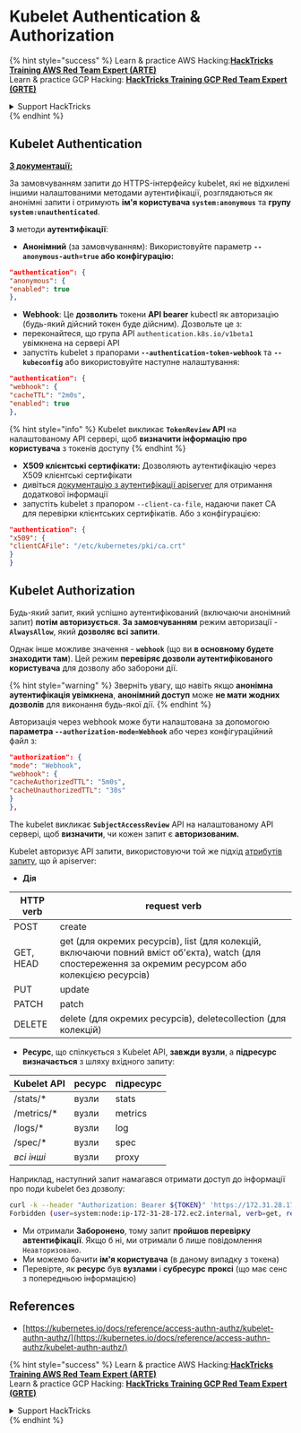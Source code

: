# Kubelet Authentication & Authorization

{% hint style="success" %}
Learn & practice AWS Hacking:<img src="../../../.gitbook/assets/image (1) (1) (1) (1).png" alt="" data-size="line">[**HackTricks Training AWS Red Team Expert (ARTE)**](https://training.hacktricks.xyz/courses/arte)<img src="../../../.gitbook/assets/image (1) (1) (1) (1).png" alt="" data-size="line">\
Learn & practice GCP Hacking: <img src="../../../.gitbook/assets/image (2) (1).png" alt="" data-size="line">[**HackTricks Training GCP Red Team Expert (GRTE)**<img src="../../../.gitbook/assets/image (2) (1).png" alt="" data-size="line">](https://training.hacktricks.xyz/courses/grte)

<details>

<summary>Support HackTricks</summary>

* Check the [**subscription plans**](https://github.com/sponsors/carlospolop)!
* **Join the** 💬 [**Discord group**](https://discord.gg/hRep4RUj7f) or the [**telegram group**](https://t.me/peass) or **follow** us on **Twitter** 🐦 [**@hacktricks\_live**](https://twitter.com/hacktricks_live)**.**
* **Share hacking tricks by submitting PRs to the** [**HackTricks**](https://github.com/carlospolop/hacktricks) and [**HackTricks Cloud**](https://github.com/carlospolop/hacktricks-cloud) github repos.

</details>
{% endhint %}

## Kubelet Authentication <a href="#kubelet-authentication" id="kubelet-authentication"></a>

[**З документації:**](https://kubernetes.io/docs/reference/access-authn-authz/kubelet-authn-authz/)

За замовчуванням запити до HTTPS-інтерфейсу kubelet, які не відхилені іншими налаштованими методами аутентифікації, розглядаються як анонімні запити і отримують **ім'я користувача `system:anonymous`** та **групу `system:unauthenticated`**.

**3** методи **аутентифікації**:

* **Анонімний** (за замовчуванням): Використовуйте параметр **`--anonymous-auth=true` або конфігурацію:**
```json
"authentication": {
"anonymous": {
"enabled": true
},
```
* **Webhook**: Це **дозволить** токени **API bearer** kubectl як авторизацію (будь-який дійсний токен буде дійсним). Дозвольте це з:
* переконайтеся, що група API `authentication.k8s.io/v1beta1` увімкнена на сервері API
* запустіть kubelet з прапорами **`--authentication-token-webhook`** та **`--kubeconfig`** або використовуйте наступне налаштування:
```json
"authentication": {
"webhook": {
"cacheTTL": "2m0s",
"enabled": true
},
```
{% hint style="info" %}
Kubelet викликає **`TokenReview` API** на налаштованому API сервері, щоб **визначити інформацію про користувача** з токенів доступу
{% endhint %}

* **X509 клієнтські сертифікати:** Дозволяють аутентифікацію через X509 клієнтські сертифікати
* дивіться [документацію з аутентифікації apiserver](https://kubernetes.io/docs/reference/access-authn-authz/authentication/#x509-client-certs) для отримання додаткової інформації
* запустіть kubelet з прапором `--client-ca-file`, надаючи пакет CA для перевірки клієнтських сертифікатів. Або з конфігурацією:
```json
"authentication": {
"x509": {
"clientCAFile": "/etc/kubernetes/pki/ca.crt"
}
}
```
## Kubelet Authorization <a href="#kubelet-authentication" id="kubelet-authentication"></a>

Будь-який запит, який успішно аутентифікований (включаючи анонімний запит) **потім авторизується**. **За замовчуванням** режим авторизації - **`AlwaysAllow`**, який **дозволяє всі запити**.

Однак інше можливе значення - **`webhook`** (що ви **в основному будете знаходити там**). Цей режим **перевіряє дозволи аутентифікованого користувача** для дозволу або заборони дії.

{% hint style="warning" %}
Зверніть увагу, що навіть якщо **анонімна аутентифікація увімкнена**, **анонімний доступ** може **не мати жодних дозволів** для виконання будь-якої дії.
{% endhint %}

Авторизація через webhook може бути налаштована за допомогою **параметра `--authorization-mode=Webhook`** або через конфігураційний файл з:
```json
"authorization": {
"mode": "Webhook",
"webhook": {
"cacheAuthorizedTTL": "5m0s",
"cacheUnauthorizedTTL": "30s"
}
},
```
The kubelet викликає **`SubjectAccessReview`** API на налаштованому API сервері, щоб **визначити**, чи кожен запит є **авторизованим.**

Kubelet авторизує API запити, використовуючи той же підхід [атрибутів запиту](https://kubernetes.io/docs/reference/access-authn-authz/authorization/#review-your-request-attributes), що й apiserver:

* **Дія**

| HTTP verb | request verb                                                                                                                                                  |
| --------- | ------------------------------------------------------------------------------------------------------------------------------------------------------------- |
| POST      | create                                                                                                                                                        |
| GET, HEAD | get (для окремих ресурсів), list (для колекцій, включаючи повний вміст об'єкта), watch (для спостереження за окремим ресурсом або колекцією ресурсів) |
| PUT       | update                                                                                                                                                        |
| PATCH     | patch                                                                                                                                                         |
| DELETE    | delete (для окремих ресурсів), deletecollection (для колекцій)                                                                                         |

* **Ресурс**, що спілкується з Kubelet API, **завжди** **вузли**, а **підресурс** **визначається** з шляху вхідного запиту:

| Kubelet API  | ресурс | підресурс |
| ------------ | -------- | ----------- |
| /stats/\*    | вузли    | stats       |
| /metrics/\*  | вузли    | metrics     |
| /logs/\*     | вузли    | log         |
| /spec/\*     | вузли    | spec        |
| _всі інші_   | вузли    | proxy       |

Наприклад, наступний запит намагався отримати доступ до інформації про поди kubelet без дозволу:
```bash
curl -k --header "Authorization: Bearer ${TOKEN}" 'https://172.31.28.172:10250/pods'
Forbidden (user=system:node:ip-172-31-28-172.ec2.internal, verb=get, resource=nodes, subresource=proxy)
```
* Ми отримали **Заборонено**, тому запит **пройшов перевірку автентифікації**. Якщо б ні, ми отримали б лише повідомлення `Неавторизовано`.
* Ми можемо бачити **ім'я користувача** (в даному випадку з токена)
* Перевірте, як **ресурс** був **вузлами** і **субресурс** **проксі** (що має сенс з попередньою інформацією)

## References

* [https://kubernetes.io/docs/reference/access-authn-authz/kubelet-authn-authz/](https://kubernetes.io/docs/reference/access-authn-authz/kubelet-authn-authz/)

{% hint style="success" %}
Learn & practice AWS Hacking:<img src="../../../.gitbook/assets/image (1) (1) (1) (1).png" alt="" data-size="line">[**HackTricks Training AWS Red Team Expert (ARTE)**](https://training.hacktricks.xyz/courses/arte)<img src="../../../.gitbook/assets/image (1) (1) (1) (1).png" alt="" data-size="line">\
Learn & practice GCP Hacking: <img src="../../../.gitbook/assets/image (2) (1).png" alt="" data-size="line">[**HackTricks Training GCP Red Team Expert (GRTE)**<img src="../../../.gitbook/assets/image (2) (1).png" alt="" data-size="line">](https://training.hacktricks.xyz/courses/grte)

<details>

<summary>Support HackTricks</summary>

* Check the [**subscription plans**](https://github.com/sponsors/carlospolop)!
* **Join the** 💬 [**Discord group**](https://discord.gg/hRep4RUj7f) or the [**telegram group**](https://t.me/peass) or **follow** us on **Twitter** 🐦 [**@hacktricks\_live**](https://twitter.com/hacktricks_live)**.**
* **Share hacking tricks by submitting PRs to the** [**HackTricks**](https://github.com/carlospolop/hacktricks) and [**HackTricks Cloud**](https://github.com/carlospolop/hacktricks-cloud) github repos.

</details>
{% endhint %}
